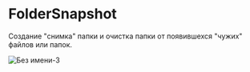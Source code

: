 # FolderSnapshot
Создание "снимка" папки и очистка папки от появившехся "чужих" файлов или папок.

![Без имени-3](https://user-images.githubusercontent.com/21084600/169846790-2e67caaa-15fc-458f-80f4-31101f4a9342.jpg)
